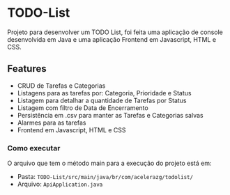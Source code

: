 # TODO-List

Projeto para desenvolver um TODO List, foi feita uma aplicação de console desenvolvida em Java e uma aplicação Frontend em Javascript, HTML e CSS. 

## Features
* CRUD de Tarefas e Categorias
* Listagens para as tarefas por: Categoria, Prioridade e Status
* Listagem para detalhar a quantidade de Tarefas por Status
* Listagem com filtro de Data de Encerramento
* Persistência em .csv para manter as Tarefas e Categorias salvas
* Alarmes para as tarefas
* Frontend em Javascript, HTML e CSS

### Como executar
O arquivo que tem o método main para a execução do projeto está em: 
* Pasta: `TODO-List/src/main/java/br/com/acelerazg/todolist/`
* Arquivo: `ApiApplication.java`
